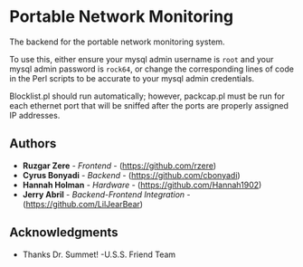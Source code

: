 # Portable Network Monitoring

The backend for the portable network monitoring system.

To use this, either ensure your mysql admin username is `root` and your mysql admin password is `rock64`, or change the corresponding lines of code in the Perl scripts to be accurate to your mysql admin credentials.  

Blocklist.pl should run automatically; however, packcap.pl must be run for each ethernet port that will be sniffed after the ports are properly assigned IP addresses.

## Authors

* **Ruzgar Zere** - *Frontend* - (https://github.com/rzere)
* **Cyrus Bonyadi** - *Backend* - (https://github.com/cbonyadi)
* **Hannah Holman** - *Hardware* - (https://github.com/Hannah1902)
* **Jerry Abril** - *Backend-Frontend Integration* - (https://github.com/LilJearBear)

## Acknowledgments

* Thanks Dr. Summet!
          -U.S.S. Friend Team
